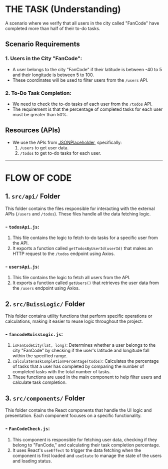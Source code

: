 # THE TASK (Understanding)

A scenario where we verify that all users in the city called "FanCode" have completed more than half of their to-do tasks.

## Scenario Requirements

### 1. Users in the City "FanCode":
- A user belongs to the city "FanCode" if their latitude is between -40 to 5 and their longitude is between 5 to 100.
- These coordinates will be used to filter users from the `/users` API.

### 2. To-Do Task Completion:
- We need to check the to-do tasks of each user from the `/todos` API.
- The requirement is that the percentage of completed tasks for each user must be greater than 50%.

## Resources (APIs)
- We use the APIs from [JSONPlaceholder](http://jsonplaceholder.typicode.com/), specifically:
   1. `/users` to get user data.
   2. `/todos` to get to-do tasks for each user.

---

# FLOW OF CODE

## 1. `src/api/` Folder
This folder contains the files responsible for interacting with the external APIs (`/users` and `/todos`). These files handle all the data fetching logic.

### - `todosApi.js`:
1. This file contains the logic to fetch to-do tasks for a specific user from the API.
2. It exports a function called `getTodosByUserId(userId)` that makes an HTTP request to the `/todos` endpoint using Axios.

### - `usersApi.js`:
1. This file contains the logic to fetch all users from the API.
2. It exports a function called `getUsers()` that retrieves the user data from the `/users` endpoint using Axios.

## 2. `src/BuissLogic/` Folder
This folder contains utility functions that perform specific operations or calculations, making it easier to reuse logic throughout the project.

### - `fancodeBuissLogic.js`:
1. `isFanCodeCity(lat, long)`: Determines whether a user belongs to the city "FanCode" by checking if the user's latitude and longitude fall within the specified range.
2. `calculateTaskCompletionPercentage(todos)`: Calculates the percentage of tasks that a user has completed by comparing the number of completed tasks with the total number of tasks.
3. These functions are used in the main component to help filter users and calculate task completion.

## 3. `src/components/` Folder
This folder contains the React components that handle the UI logic and presentation. Each component focuses on a specific functionality.

### - `FanCodeCheck.js`:
1. This component is responsible for fetching user data, checking if they belong to "FanCode," and calculating their task completion percentage.
2. It uses React's `useEffect` to trigger the data fetching when the component is first loaded and `useState` to manage the state of the users and loading status.
